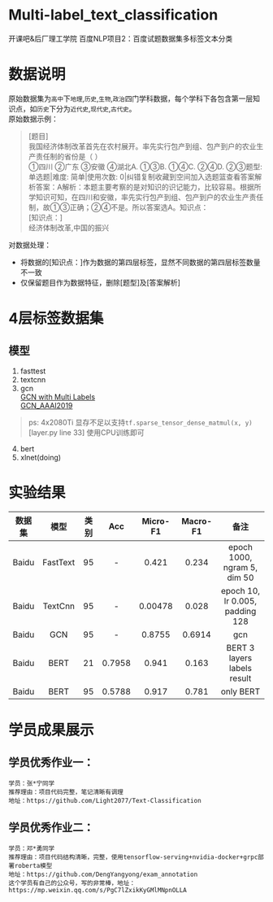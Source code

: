 # Multi-label_text_classification
开课吧&amp;后厂理工学院 百度NLP项目2：百度试题数据集多标签文本分类

# 数据说明
原始数据集为`高中`下`地理`,`历史`,`生物`,`政治`四门学科数据，每个学科下各包含第一层知识点，如`历史`下分为`近代史`,`现代史`,`古代史`。  
原始数据示例： 

> [题目]  
我国经济体制改革首先在农村展开。率先实行包产到组、包产到户的农业生产责任制的省份是（    ）  
①四川        ②广东        ③安徽       ④湖北A. ①③B. ①④C. ②④D. ②③题型: 单选题|难度: 简单|使用次数: 0|纠错复制收藏到空间加入选题篮查看答案解析答案：A解析：本题主要考察的是对知识的识记能力，比较容易。根据所学知识可知，在四川和安徽，率先实行包产到组、包产到户的农业生产责任制，故①③正确；②④不是。所以答案选A。知识点：  
[知识点：]  
经济体制改革,中国的振兴

对数据处理：
- 将数据的[知识点：]作为数据的第四层标签，显然不同数据的第四层标签数量不一致
- 仅保留题目作为数据特征，删除[题型]及[答案解析]


# 4层标签数据集
## 模型
1. fasttest
2. textcnn
3. gcn  
  [GCN with Multi Labels](https://github.com/nocater/text_gcn)  
  [GCN_AAAI2019](https://github.com/yao8839836/text_gcn/)  
  > ps: 4x2080Ti 显存不足以支持`tf.sparse_tensor_dense_matmul(x, y)`[layer.py line 33] 使用CPU训练即可
4. bert
5. xlnet(doing)

# 实验结果
|数据集|模型|类别|Acc|Micro-F1|Macro-F1|备注|
|:--:|:--:|:--:|:--:|:--:|:--:|:--:|
|Baidu|FastText|95|-|0.421|0.234|epoch 1000, ngram 5, dim 50|
|Baidu|TextCnn|95|-|0.00478|0.028|epoch 10, lr 0.005, padding 128|
|Baidu|GCN|95|-|0.8755|0.6914|gcn|
|Baidu|BERT|21|0.7958|0.941|0.163|BERT 3 layers labels result|
|Baidu|BERT|95|0.5788|0.917|0.781|only BERT|


# 学员成果展示
## 学员优秀作业一：
    学员：张*宁同学
    推荐理由：项目代码完整，笔记清晰有调理
    地址：https://github.com/Light2077/Text-Classification

## 学员优秀作业二：
    学员：邓*勇同学
    推荐理由：项目代码结构清晰，完整，使用tensorflow-serving+nvidia-docker+grpc部署roberta模型
    地址：https://github.com/DengYangyong/exam_annotation 
    这个学员有自己的公众号，写的非常棒，地址：https://mp.weixin.qq.com/s/PgC7lZxikKyGMlMNpnOLLA
